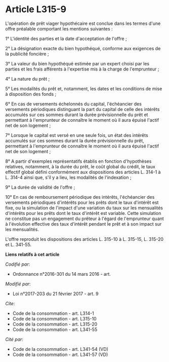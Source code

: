 # Article L315-9

L'opération de prêt viager hypothécaire est conclue dans les termes d'une offre préalable comportant les mentions
suivantes : 

1° L'identité des parties et la date d'acceptation de l'offre ; 

2° La désignation exacte du bien hypothéqué, conforme aux exigences de la publicité foncière ; 

3° La valeur du bien hypothéqué estimée par un expert choisi par les parties et les frais afférents à l'expertise mis à la
charge de l'emprunteur ; 

4° La nature du prêt ; 

5° Les modalités du prêt et, notamment, les dates et les conditions de mise à disposition des fonds ; 

6° En cas de versements échelonnés du capital, l'échéancier des versements périodiques distinguant la part du capital de
celle des intérêts accumulés sur ces sommes durant la durée prévisionnelle du prêt et permettant à l'emprunteur de connaître
le moment où il aura épuisé l'actif net de son logement ; 

7° Lorsque le capital est versé en une seule fois, un état des intérêts accumulés sur ces sommes durant la durée
prévisionnelle du prêt, permettant à l'emprunteur de connaître le moment où il aura épuisé l'actif net de son logement ; 

8° A partir d'exemples représentatifs établis en fonction d'hypothèses relatives, notamment, à la durée du prêt, le coût
global du crédit, le taux effectif global défini conformément aux dispositions des articles L. 314-1 à L. 314-4 ainsi que,
s'il y a lieu, les modalités de l'indexation ; 

9° La durée de validité de l'offre ; 

10° En cas de remboursement périodique des intérêts, l'échéancier des versements périodiques d'intérêts pour les prêts dont
le taux d'intérêt est fixe, ou la simulation de l'impact d'une variation du taux sur les mensualités d'intérêts pour les
prêts dont le taux d'intérêt est variable. Cette simulation ne constitue pas un engagement du prêteur à l'égard de
l'emprunteur quant à l'évolution effective des taux d'intérêt pendant le prêt et à son impact sur les mensualités. 

L'offre reproduit les dispositions des articles L. 315-10 à L. 315-15, L. 315-20 et L. 341-55.

**Liens relatifs à cet article**

_Codifié par_:

  - Ordonnance n°2016-301 du 14 mars 2016 - art.

_Modifié par_:

  - Loi n°2017-203 du 21 février 2017 - art. 9

_Cite_:

  - Code de la consommation - art. L314-1
  - Code de la consommation - art. L315-10
  - Code de la consommation - art. L315-20
  - Code de la consommation - art. L341-55

_Cité par_:

  - Code de la consommation - art. L341-54 (VD)
  - Code de la consommation - art. L341-57 (VD)
